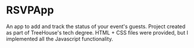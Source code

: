 # RSVPApp
An app to add and track the status of your event's guests.
Project created as part of TreeHouse's tech degree. HTML + CSS files were provided, but I implemented all the Javascript functionality.
